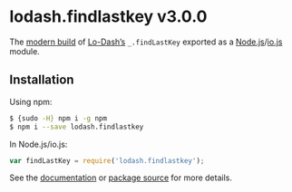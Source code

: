 # lodash.findlastkey v3.0.0

The [modern build](https://github.com/lodash/lodash/wiki/Build-Differences) of [Lo-Dash’s](https://lodash.com/) `_.findLastKey` exported as a [Node.js](http://nodejs.org/)/[io.js](https://iojs.org/) module.

## Installation

Using npm:

```bash
$ {sudo -H} npm i -g npm
$ npm i --save lodash.findlastkey
```

In Node.js/io.js:

```js
var findLastKey = require('lodash.findlastkey');
```

See the [documentation](https://lodash.com/docs#findLastKey) or [package source](https://github.com/lodash/lodash/blob/3.0.0-npm-packages/lodash.findlastkey/index.js) for more details.
